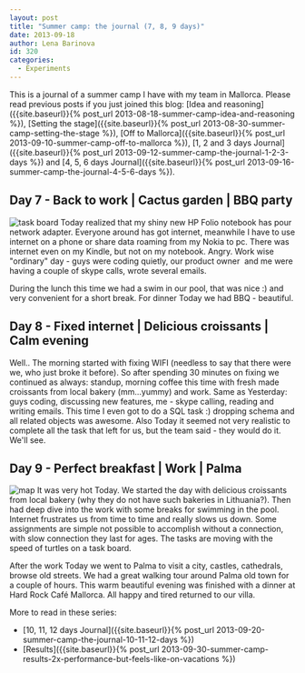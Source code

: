 ```yaml
---
layout: post
title: "Summer camp: the journal (7, 8, 9 days)"
date: 2013-09-18
author: Lena Barinova
id: 320
categories:
  - Experiments
---
```


This is a journal of a summer camp I have with my team in Mallorca. Please read previous posts if you just joined this blog: [Idea and reasoning]({{site.baseurl}}{% post_url 2013-08-18-summer-camp-idea-and-reasoning %}), [Setting the stage]({{site.baseurl}}{% post_url 2013-08-30-summer-camp-setting-the-stage %}), [Off to Mallorca]({{site.baseurl}}{% post_url 2013-09-10-summer-camp-off-to-mallorca %}), [1, 2 and 3 days Journal]({{site.baseurl}}{% post_url 2013-09-12-summer-camp-the-journal-1-2-3-days %}) and [4, 5, 6 days Journal]({{site.baseurl}}{% post_url 2013-09-16-summer-camp-the-journal-4-5-6-days %}).

## Day 7 - Back to work | Cactus garden | BBQ party

<img src="{{ site.baseurl }}/img/post_img/task-board.jpg" alt="task board" class="left" />
Today realized that my shiny new HP Folio notebook has pour network adapter. Everyone around has got internet, meanwhile I have to use internet on a phone or share data roaming from my Nokia to pc. There was internet even on my Kindle, but not on my notebook. Angry. Work wise "ordinary" day - guys were coding quietly, our product owner  and me were having a couple of skype calls, wrote several emails.

During the lunch this time we had a swim in our pool, that was nice :) and very convenient for a short break. For dinner Today we had BBQ - beautiful.

## Day 8 - Fixed internet | Delicious croissants | Calm evening

Well.. The morning started with fixing WIFI (needless to say that there were we, who just broke it before). So after spending 30 minutes on fixing we continued as always: standup, morning coffee this time with fresh made croissants from local bakery (mm…yummy) and work. Same as Yesterday: guys coding, discussing new features, me - skype calling, reading and writing emails. This time I even got to do a SQL task :) dropping schema and all related objects was awesome. Also Today it seemed not very realistic to complete all the task that left for us, but the team said - they would do it. We'll see.

## Day 9 - Perfect breakfast | Work | Palma

<img src="{{ site.baseurl }}/img/post_img/Map.jpg" alt="map" class="right" />
It was very hot Today. We started the day with delicious croissants from local bakery (why they do not have such bakeries in Lithuania?). Then had deep dive into the work with some breaks for swimming in the pool. Internet frustrates us from time to time and really slows us down. Some assignments are simple not possible to accomplish without a connection, with slow connection they last for ages. The tasks are moving with the speed of turtles on a task board.

After the work Today we went to Palma to visit a city, castles, cathedrals, browse old streets. We had a great walking tour around Palma old town for a couple of hours. This warm beautiful evening was finished with a dinner at Hard Rock Café Mallorca. All happy and tired returned to our villa.

More to read in these series:

*   [10, 11, 12 days Journal]({{site.baseurl}}{% post_url 2013-09-20-summer-camp-the-journal-10-11-12-days %})
*   [Results]({{site.baseurl}}{% post_url 2013-09-30-summer-camp-results-2x-performance-but-feels-like-on-vacations %})